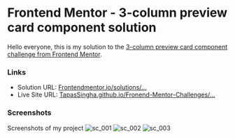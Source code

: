 # Frontend Mentor - 3-column preview card component solution

Hello everyone, this is my solution to the [3-column preview card component challenge from Frontend Mentor](https://www.frontendmentor.io/challenges/3column-preview-card-component-pH92eAR2-). 


### Links

- Solution URL: [Frontendmentor.io/solutions/...](https://www.frontendmentor.io/solutions/solution-for-3columnpreviewcardcomponent-KReolNxr1)
- Live Site URL: [TapasSingha.github.io/Fronend-Mentor-Challenges/...](https://tapassingha.github.io/Frontend-Mentor-Challenges/3-column-preview-card-component-main/)

### Screenshots
Screenshots of my project
![sc_001](https://user-images.githubusercontent.com/82267250/132115665-51916663-70bc-4bf8-a7e5-27e0e27b3f08.png)
![sc_002](https://user-images.githubusercontent.com/82267250/132115668-49088da6-7056-4727-9ea4-8bde82b70dce.png)
![sc_003](https://user-images.githubusercontent.com/82267250/132115669-674c51d8-5388-41c8-adf2-9ea47fca8fe3.png)


